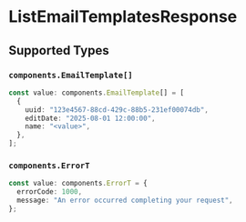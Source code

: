 # ListEmailTemplatesResponse


## Supported Types

### `components.EmailTemplate[]`

```typescript
const value: components.EmailTemplate[] = [
  {
    uuid: "123e4567-88cd-429c-88b5-231ef00074db",
    editDate: "2025-08-01 12:00:00",
    name: "<value>",
  },
];
```

### `components.ErrorT`

```typescript
const value: components.ErrorT = {
  errorCode: 1000,
  message: "An error occurred completing your request",
};
```

